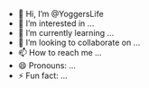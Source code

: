 - 👋 Hi, I’m @YoggersLife
- 👀 I’m interested in ...
- 🌱 I’m currently learning ...
- 💞️ I’m looking to collaborate on ...
- 📫 How to reach me ...
- 😄 Pronouns: ...
- ⚡ Fun fact: ...

<!---
YoggersLife/YoggersLife is a ✨ special ✨ repository because its `README.md` (this file) appears on your GitHub profile.
You can click the Preview link to take a look at your changes.
--->
